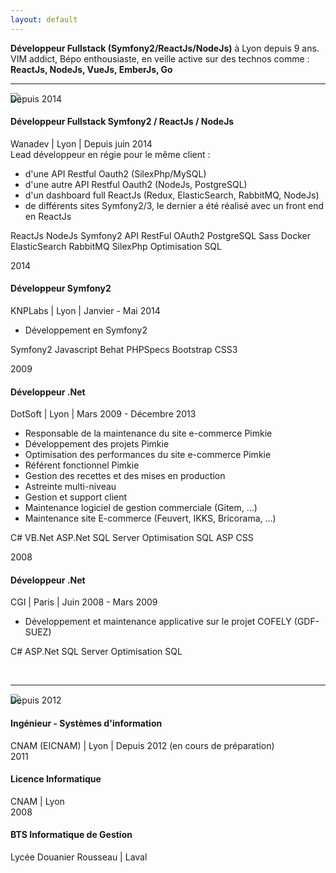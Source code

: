 ```yaml
---
layout: default
---
```


<section id="wrapper" class="home">
    <section class="header-resume">
    <div class="header-content">
        <b>Développeur Fullstack (Symfony2/ReactJs/NodeJs)</b> à Lyon depuis 9 ans. <br />
        VIM addict, Bépo enthousiaste, en veille active sur des technos comme : <b>ReactJs, NodeJs, VueJs, EmberJs, Go</b>
    </div>
</section>

<p><hr class="style" /></p>

<p><section class="timeline">
    <article class="time-head">
        <img class="icon-svg" src="../assets/laptop.svg" />
    </article>
    <article class="time">
        <div class="time-date" style="margin-top: -15px">
            Depuis 2014
        </div>
        <div class="time-body">
            <div class="content">
                <h4>Développeur Fullstack Symfony2 / ReactJs / NodeJs</h4>
                <div class="details">
                    <i class="icon-location"></i> Wanadev | <i class="icon-globe"></i> Lyon | <i class="icon-calendar"></i> Depuis juin 2014
                </div>
                <div class="text">
                    Lead développeur en régie pour le même client :
                    <ul class="list-task">
                        <li>
                            d&#39;une API Restful Oauth2 (SilexPhp/MySQL)
                        </li>
                        <li>
                            d&#39;une autre API Restful Oauth2 (NodeJs, PostgreSQL)
                        </li>
                        <li>
                            d&#39;un dashboard full ReactJs (Redux, ElasticSearch, RabbitMQ, NodeJs)
                        </li>
                        <li>
                            de différents sites Symfony2/3, le dernier a été réalisé avec un front end en ReactJs
                        </li>
                    </ul>
                </div>
            </div>
            <p class="attribution">
                <span class="labels">ReactJs</span>
                <span class="labels">NodeJs</span>
                <span class="labels">Symfony2</span>
                <span class="labels">API RestFul</span>
                <span class="labels">OAuth2</span>
                <span class="labels">PostgreSQL</span>
                <span class="labels">Sass</span>
                <span class="labels">Docker</span>
                <span class="labels">ElasticSearch</span>
                <span class="labels">RabbitMQ</span>
                <span class="labels">SilexPhp</span>
                <span class="labels">Optimisation SQL</span>
            </p>
        </div>
    </article>
    <article class="time">
        <div class="time-date">
            2014
        </div>
        <div class="time-body">
            <div class="content">
              <h4>Développeur Symfony2</h4>
              <div class="details">
                <i class="icon-location"></i> KNPLabs | <i class="icon-globe"></i> Lyon | <i class="icon-calendar"></i> Janvier - Mai 2014
              </div>
              <div class="text">
                    <ul class="list-task">
                        <li>
                            Développement en Symfony2
                        </li>
                    </ul>
              </div>
            </div>
            <p class="attribution">
                <span class="labels">Symfony2</span>
                <span class="labels">Javascript</span>
                <span class="labels">Behat</span>
                <span class="labels">PHPSpecs</span>
                <span class="labels">Bootstrap</span>
                <span class="labels">CSS3</span>
            </p>
        </div>
    </article>
    <article class="time">
        <div class="time-date">
            2009
        </div>
        <div class="time-body">
            <div class="content">
              <h4>Développeur .Net</h4>
              <div class="details">
                <i class="icon-location"></i> DotSoft | <i class="icon-globe"></i> Lyon | <i class="icon-calendar"></i> Mars 2009 - Décembre 2013
              </div>
              <div class="text">
                    <ul class="list-task">
                        <li>
                            Responsable de la maintenance du site e-commerce Pimkie<br>
                        </li>
                        <li>
                            Développement des projets Pimkie
                        </li>
                        <li>
                            Optimisation des performances du site e-commerce Pimkie
                        </li>
                        <li>
                            Référent fonctionnel Pimkie<br>
                        </li>
                        <li>
                            Gestion des recettes et des mises en production
                        </li>
                        <li>
                            Astreinte multi-niveau<br>
                        </li>
                        <li>
                            Gestion et support client
                        </li>
                        <li>
                            Maintenance logiciel de gestion commerciale (Gitem, ...)<br>
                        </li>
                        <li>
                            Maintenance site E-commerce (Feuvert, IKKS, Bricorama, ...)
                        </li>
                    </ul>
              </div>
            </div>
            <p class="attribution">
                <span class="labels">C#</span>
                <span class="labels">VB.Net</span>
                <span class="labels">ASP.Net</span>
                <span class="labels">SQL Server</span>
                <span class="labels">Optimisation SQL</span>
                <span class="labels">ASP</span>
                <span class="labels">CSS</span>
            </p>
        </div>
    </article>
    <article class="time">
        <div class="time-date">
            2008
        </div>
        <div class="time-body">
            <div class="content">
              <h4>Développeur .Net</h4>
              <div class="details">
                <i class="icon-location"></i> CGI | <i class="icon-globe"></i> Paris | <i class="icon-calendar"></i> Juin 2008 - Mars 2009
              </div>
              <div class="text">
                    <ul class="list-task">
                        <li>
                            Développement et maintenance applicative sur le projet COFELY (GDF-SUEZ)
                        </li>
                    </ul>
              </div>
            </div>
            <p class="attribution">
                <span class="labels">C#</span>
                <span class="labels">ASP.Net</span>
                <span class="labels">SQL Server</span>
                <span class="labels">Optimisation SQL</span>
            </p>
        </div>
    </article>
</section>​</p>

<p><hr class="style" /></p>

<p><section class="timeline">
    <article class="time-head">
        <img class="icon-svg" src="../assets/award.svg" />
    </article>
    <article class="time">
        <div class="time-date" style="margin-top: -15px">
            Depuis 2012
        </div>
        <div class="time-body">
            <div class="content">
              <h4>Ingénieur - Systèmes d&#39;information</h4>
              <div class="details diplome">
                <i class="icon-location"></i> CNAM (EICNAM) | <i class="icon-globe"></i> Lyon | <i class="icon-calendar"></i> Depuis 2012 (en cours de préparation)
              </div>
            </div>
        </div>
    </article>
    <article class="time">
        <div class="time-date">
            2011
        </div>
        <div class="time-body">
            <div class="content">
              <h4>Licence Informatique</h4>
              <div class="details diplome">
                <i class="icon-location"></i> CNAM | <i class="icon-globe"></i> Lyon
              </div>
            </div>
        </div>
    </article>
    <article class="time">
        <div class="time-date">
            2008
        </div>
        <div class="time-body">
            <div class="content">
              <h4>BTS Informatique de Gestion</h4>
              <div class="details diplome">
                <i class="icon-location"></i> Lycée Douanier Rousseau | <i class="icon-globe"></i> Laval
              </div>
            </div>
        </div>
    </article>
</section>​</p>


